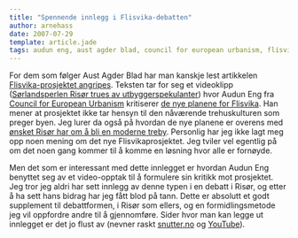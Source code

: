```yaml
---
title: "Spennende innlegg i Flisvika-debatten"
author: arnehass
date: 2007-07-29
template: article.jade
tags: audun eng, aust agder blad, council for european urbanism, flisvika, snutter.no, youtube
---
```


<p>For dem som følger Aust Agder Blad har man kanskje lest artikkelen <a href="http://www.austagderblad.no/lokale_nyheter/article2898981.ece">Flisvika-prosjektet angripes</a>. Teksten tar for seg et videoklipp (<a href="http://www.snutter.no/app/viewMovie.action?id=7764">Sørlandsperlen Risør trues av utbyggerspekulanter</a>) hvor Audun Eng fra <a href="http://www.ceunet.org/">Council for European Urbanism</a> kritiserer <a href="http://www.austagderblad.no/lokale_nyheter/article2867239.ece">de nye planene for Flisvika</a>. Han mener at prosjektet ikke tar hensyn til den nåværende trehuskulturen som preger byen. Jeg lurer da også på hvordan de nye planene er overens med <a href="http://www.byggskolen.no/fullstory.aspx?m=33&amp;amid=7017">ønsket Risør har om å bli en moderne treby</a>. Personlig har jeg ikke lagt meg opp noen mening om det nye Flisvikaprosjektet. Jeg tviler vel egentlig på om det noen gang kommer til å komme en løsning hvor alle er fornøyde.</p>
<p>Men det som er interessant med dette innlegget er hvordan Audun Eng benyttet seg av et video-opptak til å formulere sin kritikk mot prosjektet. Jeg tror jeg aldri har sett innlegg av denne typen i en debatt i Risør, og etter å ha sett hans bidrag har jeg fått blod på tann. Dette er absolutt et godt supplement til debattformen, i Risør som ellers, og en formidlingsmetode jeg vil oppfordre andre til å gjennomføre. Sider hvor man kan legge ut innlegget er det jo flust av (nevner raskt <a href="http://snutter.no/">snutter.no</a> og <a href="http://www.youtube.com/">YouTube</a>).</p>

